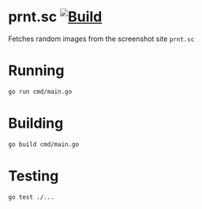 # prnt.sc [![Build](https://github.com/claudemuller/prnt.sc/actions/workflows/build.yml/badge.svg)](https://github.com/claudemuller/prnt.sc/actions/workflows/build.yml)

Fetches random images from the screenshot site `prnt.sc`

# Running

```bash
go run cmd/main.go
```

# Building

```bash
go build cmd/main.go
```

# Testing

```bash
go test ./...
```
